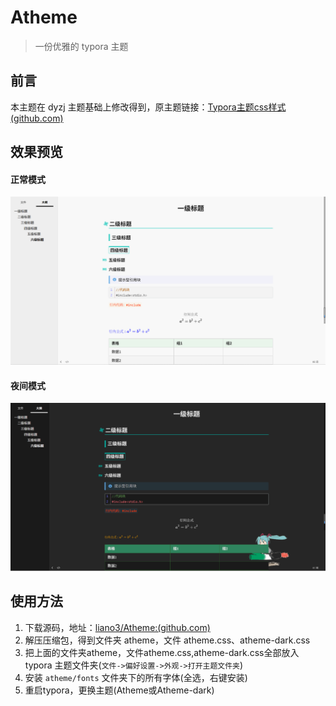 # Atheme

> 一份优雅的 typora 主题

## 前言

本主题在 dyzj 主题基础上修改得到，原主题链接：[Typora主题css样式 (github.com)](https://github.com/muggledy/typora-dyzj-theme)

## 效果预览

#### 正常模式

![shadow](readme.assets/image-20221122224548037.png)

#### 夜间模式

![shadow](readme.assets/image-20221122224753726.png)

## 使用方法

1. 下载源码，地址：[liano3/Atheme:(github.com)](https://github.com/liano3/Atheme)
2. 解压压缩包，得到文件夹 atheme，文件 atheme.css、atheme-dark.css
3. 把上面的文件夹atheme，文件atheme.css,atheme-dark.css全部放入 typora 主题文件夹(`文件->偏好设置->外观->打开主题文件夹`)
4. 安装 `atheme/fonts` 文件夹下的所有字体(全选，右键安装)
5. 重启typora，更换主题(Atheme或Atheme-dark)
